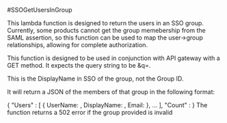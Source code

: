 #SSOGetUsersInGroup


This lambda function is designed to return the users in an SSO group.  Currently, some products cannot get the group memebership from the SAML assertion, so this function can be used to map the user->group relationships, allowing for complete authorization.

This function is designed to be used in conjunction with API gateway with a GET method.  It expects the query string to be &q=<group name>.

This is the DisplayName in SSO of the group, not the Group ID.

It will return a JSON of the members of that group in the following format:

{
     "Users" : [
   			{
				UserName:  <SSO Identity Store User Name>,
				DisplayName: <SSO Identity Store Display Name>,
				Email: <Primary Email>
			},
		...
		],
    "Count"  : <The total number of users in the group>
}
The function returns a 502 error if the group provided is invalid

